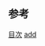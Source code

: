## 参考

[目次](https://firebase.google.com/docs/firestore/?hl=ja)
[add ](https://firebase.google.com/docs/firestore/manage-data/add-data?hl=ja#add_a_document)
